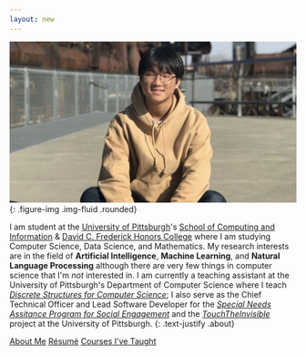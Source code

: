 ```yaml
---
layout: new
---
```



![Shinwoo Kim](assets/img/hero-bg.webp){: .figure-img .img-fluid .rounded}

I am student at the [University of Pittsburgh](https://pitt.edu)'s [School of Computing and Information](https://sci.pitt.edu) & [David C. Frederick Honors College](https://www.frederickhonors.pitt.edu/) where I am studying Computer Science, Data Science, and Mathematics. My research interests are in the field of **Artificial Intelligence**, **Machine Learning**, and **Natural Language Processing** although there are very few things in computer science that I'm _not_ interested in. I am currently a teaching assistant at the University of Pittsburgh's Department of Computer Science where I teach [_Discrete Structures for Computer Science_](teaching/); I also serve as the Chief Technical Officer and Lead Software Developer for the [_Special Needs Assitance Program for Social Engagement_](https://snapfse.com) and the [_TouchTheInvisible_](https://touchtheinvisible.com) project at the University of Pittsburgh.
{: .text-justify .about}

<div class="text-center">
    <a class="btn btn-outline-dark" href="{{ '/background/' | prepend: site.baseurl }}">About Me</a>
	<a class="btn btn-outline-dark" href="{{ '/assets/Resume.pdf' | prepend: site.baseurl }}">Résumé</a>
    <a class="btn btn-outline-dark" href="{{ '/teaching/' | prepend: site.baseurl }}">Courses I've Taught</a>
</div>

